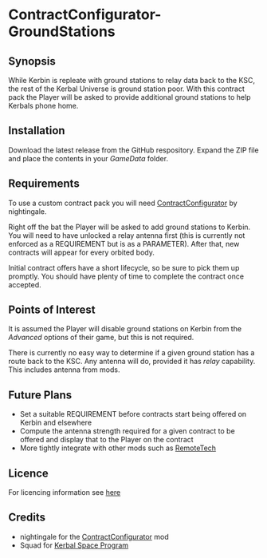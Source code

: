 # ContractConfigurator-GroundStations

## Synopsis

While Kerbin is repleate with ground stations to relay data back to the KSC, the rest of the Kerbal Universe is ground station poor. With this contract pack the Player will be asked to provide additional ground stations to help Kerbals phone home.

## Installation

Download the latest release from the GitHub respository. Expand the ZIP file and place the contents in your _GameData_ folder.

## Requirements

To use a custom contract pack you will need [ContractConfigurator](https://forum.kerbalspaceprogram.com/index.php?/topic/91625-130-contract-configurator-v1232-2017-08-03/) by nightingale.

Right off the bat the Player will be asked to add ground stations to Kerbin. You will need to have unlocked a relay antenna first (this is currently not enforced as a REQUIREMENT but is as a PARAMETER). After that, new contracts will appear for every orbited body.

Initial contract offers have a short lifecycle, so be sure to pick them up promptly. You should have plenty of time to complete the contract once accepted.

## Points of Interest

It is assumed the Player will disable ground stations on Kerbin from the _Advanced_ options of their game, but this is not required.

There is currently no easy way to determine if a given ground station has a route back to the KSC. Any antenna will do, provided it has _relay_ capability. This includes antenna from mods.

## Future Plans

- Set a suitable REQUIREMENT before contracts start being offered on Kerbin and elsewhere
- Compute the antenna strength required for a given contract to be offered and display that to the Player on the contract
- More tightly integrate with other mods such as [RemoteTech](https://forum.kerbalspaceprogram.com/index.php?/topic/139167-13-remotetech-v188-2017-09-03/)

## Licence

For licencing information see [here](https://raw.githubusercontent.com/Viruk67/ContractConfigurator-GroundStations/master/LICENSE.md)

## Credits

- nightingale for the [ContractConfigurator](https://forum.kerbalspaceprogram.com/index.php?/topic/91625-130-contract-configurator-v1232-2017-08-03/) mod
- Squad for [Kerbal Space Program](https://kerbalspaceprogram.com/en/)
